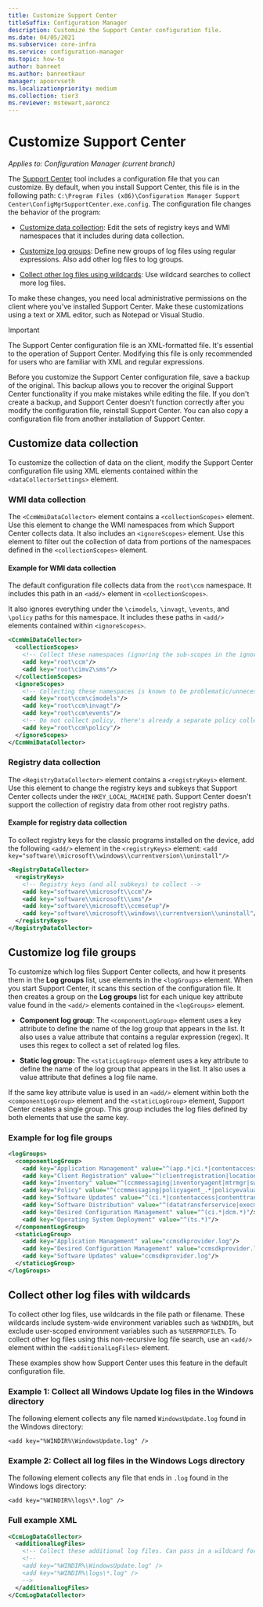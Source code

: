 ```yaml
---
title: Customize Support Center
titleSuffix: Configuration Manager
description: Customize the Support Center configuration file.
ms.date: 04/05/2021
ms.subservice: core-infra
ms.service: configuration-manager
ms.topic: how-to
author: banreet
ms.author: banreetkaur
manager: apoorvseth
ms.localizationpriority: medium
ms.collection: tier3
ms.reviewer: mstewart,aaroncz 
---
```


# Customize Support Center

*Applies to: Configuration Manager (current branch)*

The [Support Center](support-center.md) tool includes a configuration file that you can customize. By default, when you install Support Center, this file is in the following path: `C:\Program Files (x86)\Configuration Manager Support Center\ConfigMgrSupportCenter.exe.config`. The configuration file changes the behavior of the program:

- [Customize data collection](#customize-data-collection): Edit the sets of registry keys and WMI namespaces that it includes during data collection.

- [Customize log groups](#customize-log-file-groups): Define new groups of log files using regular expressions. Also add other log files to log groups.

- [Collect other log files using wildcards](#collect-other-log-files-with-wildcards): Use wildcard searches to collect more log files.

To make these changes, you need local administrative permissions on the client where you've installed Support Center. Make these customizations using a text or XML editor, such as Notepad or Visual Studio.

> [!IMPORTANT]
> The Support Center configuration file is an XML-formatted file. It's essential to the operation of Support Center. Modifying this file is only recommended for users who are familiar with XML and regular expressions.

Before you customize the Support Center configuration file, save a backup of the original. This backup allows you to recover the original Support Center functionality if you make mistakes while editing the file. If you don't create a backup, and Support Center doesn't function correctly after you modify the configuration file, reinstall Support Center. You can also copy a configuration file from another installation of Support Center.

## Customize data collection

To customize the collection of data on the client, modify the Support Center configuration file using XML elements contained within the `<dataCollectorSettings>` element.

### WMI data collection

The `<CcmWmiDataCollector>` element contains a `<collectionScopes>` element. Use this element to change the WMI namespaces from which Support Center collects data. It also includes an `<ignoreScopes>` element. Use this element to filter out the collection of data from portions of the namespaces defined in the `<collectionScopes>` element.

#### Example for WMI data collection

The default configuration file collects data from the `root\ccm` namespace. It includes this path in an `<add/>` element in `<collectionScopes>`.

It also ignores everything under the `\cimodels`, `\invagt`, `\events`, and `\policy` paths for this namespace. It includes these paths in `<add/>` elements contained within `<ignoreScopes>`.

```XML
<CcmWmiDataCollector>
  <collectionScopes>
    <!-- Collect these namespaces (ignoring the sub-scopes in the ignoreScopes block) -->
    <add key="root\ccm"/>
    <add key="root\cimv2\sms"/>
  </collectionScopes>
  <ignoreScopes>
    <!-- Collecting these namespaces is known to be problematic/unnecessary -->
    <add key="root\ccm\cimodels"/>
    <add key="root\ccm\invagt"/>
    <add key="root\ccm\events"/>
    <!-- Do not collect policy, there's already a separate policy collector.-->
    <add key="root\ccm\policy"/>
  </ignoreScopes>
</CcmWmiDataCollector>
```

### Registry data collection

The `<RegistryDataCollector>` element contains a `<registryKeys>` element. Use this element to change the registry keys and subkeys that Support Center collects under the `HKEY_LOCAL_MACHINE` path. Support Center doesn't support the collection of registry data from other root registry paths.

#### Example for registry data collection

To collect registry keys for the classic programs installed on the device, add the following `<add/>` element in the `<registryKeys>` element: `<add key="software\\microsoft\\windows\\currentversion\\uninstall"/>`

```XML
<RegistryDataCollector>
  <registryKeys>
    <!-- Registry keys (and all subkeys) to collect -->
    <add key="software\\microsoft\\ccm"/>
    <add key="software\\microsoft\\sms"/>
    <add key="software\\microsoft\\ccmsetup"/>
    <add key="software\\microsoft\\windows\\currentversion\\uninstall"/>
  </registryKeys>
</RegistryDataCollector>
```

## Customize log file groups

To customize which log files Support Center collects, and how it presents them in the **Log groups** list, use elements in the `<logGroups>` element. When you start Support Center, it scans this section of the configuration file. It then creates a group on the **Log groups** list for each unique key attribute value found in the `<add/>` elements contained in the `<logGroups>` element.

- **Component log group**: The `<componentLogGroup>` element uses a key attribute to define the name of the log group that appears in the list. It also uses a value attribute that contains a regular expression (regex). It uses this regex to collect a set of related log files.

- **Static log group:** The `<staticLogGroup>` element uses a key attribute to define the name of the log group that appears in the list. It also uses a value attribute that defines a log file name.

If the same key attribute value is used in an `<add/>` element within both the `<componentLogGroup>` element and the `<staticLogGroup>` element, Support Center creates a single group. This group includes the log files defined by both elements that use the same key.

### Example for log file groups

```XML
<logGroups>
  <componentLogGroup>
    <add key="Application Management" value="^(app.*|ci.*|contentaccess|contenttransfermanager|datatransferservice|dcm.*|execmgr.*|UserAffinity.*|.*Handler$|.*Provider$)"/>
    <add key="Client Registration" value="^(clientregistration|locationservices|ccmmessaging|ccmexec)"/>
    <add key="Inventory" value="^(ccmmessaging|inventoryagent|mtrmgr|swmtrreportgen|virtualapp|mtr.*|filesystemfile)"/>
    <add key="Policy" value="^(ccmmessaging|policyagent_.*|policyevaluator_.*)"/>
    <add key="Software Updates" value="^(ci.*|contentaccess|contenttransfermanager|datatransferservice|dcm.*|update.*|wuahandler|xmlstore|scanagent)"/>
    <add key="Software Distribution" value="^(datatransferservice|execmgr.*|contenttransfermanager|locationservices|contentaccess|filebits)"/>
    <add key="Desired Configuration Management" value="^(ci.*|dcm.*)"/>
    <add key="Operating System Deployment" value="^(ts.*)"/>
  </componentLogGroup>
  <staticLogGroup>
    <add key="Application Management" value="ccmsdkprovider.log"/>
    <add key="Desired Configuration Management" value="ccmsdkprovider.log"/>
    <add key="Software Updates" value="ccmsdkprovider.log"/>
  </staticLogGroup>
</logGroups>
```

## Collect other log files with wildcards

To collect other log files, use wildcards in the file path or filename. These wildcards include system-wide environment variables such as `%WINDIR%`, but exclude user-scoped environment variables such as `%USERPROFILE%`. To collect other log files using this non-recursive log file search, use an `<add/>` element within the `<additionalLogFiles>` element.

These examples show how Support Center uses this feature in the default configuration file.

### Example 1: Collect all Windows Update log files in the Windows directory

The following element collects any file named `WindowsUpdate.log` found in the Windows directory:

`<add key="%WINDIR%\WindowsUpdate.log" />`

### Example 2: Collect all log files in the Windows Logs directory

The following element collects any file that ends in `.log` found in the Windows logs directory:

`<add key="%WINDIR%\logs\*.log" />`

### Full example XML

```XML
<CcmLogDataCollector>
  <additionalLogFiles>
    <!-- Collect these additional log files. Can pass in a wildcard for the filename. System variables are also supported. -->
    <!--
    <add key="%WINDIR%\WindowsUpdate.log" />
    <add key="%WINDIR%\logs\*.log" />
    -->
  </additionalLogFiles>
</CcmLogDataCollector>
```

